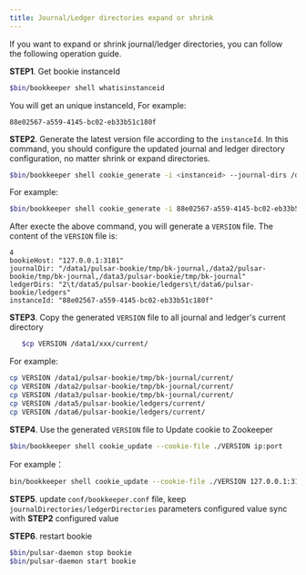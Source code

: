 ```yaml
---
title: Journal/Ledger directories expand or shrink
---
```


If you want to expand or shrink journal/ledger directories, you can follow the following operation guide.

**STEP1**. Get bookie instanceId 

```bash
$bin/bookkeeper shell whatisinstanceid
``` 
You will get an unique instanceId, For example:
```
88e02567-a559-4145-bc02-eb33b51c180f
```

**STEP2**. Generate the latest version file according to the `instanceId`. In this command, you should configure the updated journal and ledger directory configuration, no matter shrink or expand directories.

```bash   
$bin/bookkeeper shell cookie_generate -i <instanceid> --journal-dirs /data1/xxx,/data2/xxx... --ledger-dirs /data3/yyy,/data4/yyy... -o VERSION ip:port
```

For example:

```bash
$bin/bookkeeper shell cookie_generate -i 88e02567-a559-4145-bc02-eb33b51c180f --journal-dirs /data1/pulsar-bookie/tmp/bk-journal,/data2/pulsar-bookie/tmp/bk-journal,/data3/pulsar-bookie/tmp/bk-journal --ledger-dirs /data5/pulsar-bookie/ledgers,/data6/pulsar-bookie/ledgers -o VERSION 127.0.0.1:3181
```

After execte the above command, you will generate a `VERSION` file. The content of the `VERSION` file is:

```
4
bookieHost: "127.0.0.1:3181"
journalDir: "/data1/pulsar-bookie/tmp/bk-journal,/data2/pulsar-bookie/tmp/bk-journal,/data3/pulsar-bookie/tmp/bk-journal"
ledgerDirs: "2\t/data5/pulsar-bookie/ledgers\t/data6/pulsar-bookie/ledgers"
instanceId: "88e02567-a559-4145-bc02-eb33b51c180f"
```

**STEP3**. Copy the generated `VERSION` file to all journal and ledger's current directory

```bash
   $cp VERSION /data1/xxx/current/
```
   
For example:

```bash
cp VERSION /data1/pulsar-bookie/tmp/bk-journal/current/
cp VERSION /data2/pulsar-bookie/tmp/bk-journal/current/
cp VERSION /data3/pulsar-bookie/tmp/bk-journal/current/
cp VERSION /data5/pulsar-bookie/ledgers/current/
cp VERSION /data6/pulsar-bookie/ledgers/current/
```

**STEP4**. Use the generated `VERSION` file to Update cookie to Zookeeper

```bash
$bin/bookkeeper shell cookie_update --cookie-file ./VERSION ip:port
```

For example：

```bash
bin/bookkeeper shell cookie_update --cookie-file ./VERSION 127.0.0.1:3181
```

**STEP5**. update `conf/bookkeeper.conf` file, keep `journalDirectories/ledgerDirectories` parameters configured value sync with **STEP2** configured value

**STEP6**. restart bookie

```bash
$bin/pulsar-daemon stop bookie 
$bin/pulsar-daemon start bookie 
```

